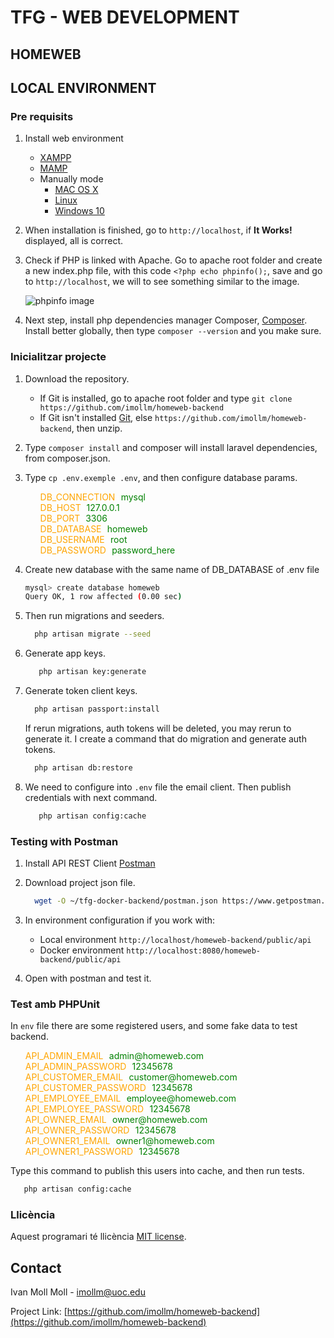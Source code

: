 # TFG - WEB DEVELOPMENT
## HOMEWEB

## LOCAL ENVIRONMENT

### Pre requisits

1. Install web environment
    - [XAMPP](https://www.apachefriends.org/es/download.html)
    - [MAMP](https://www.mamp.info/en/downloads/)
    - Manually mode
       - [MAC OS X](https://getgrav.org/blog/macos-bigsur-apache-multiple-php-versions)
       - [Linux](https://www.digitalocean.com/community/tutorials/how-to-install-linux-apache-mysql-php-lamp-stack-on-ubuntu-20-04-es)
       - [Windows 10](https://codebriefly.com/how-to-setup-apache-php-mysql-on-windows-10/)

    
2. When installation is finished, go to `http://localhost`, if **It Works!** displayed, all is correct.


3. Check if PHP is linked with Apache. Go to apache root folder and create a new index.php file, with this code `<?php echo phpinfo();`, save and go to `http://localhost`, we will to see something similar to the image. 
    <p>
        <img src="https://upload.wikimedia.org/wikipedia/commons/b/b5/PHP_7.1_-_Example_phpinfo%28%29_Screen.png" alt="phpinfo image"/>
   </p>


4. Next step, install php dependencies manager Composer, [Composer](https://getcomposer.org/doc/00-intro.md). Install better globally, then type `composer --version` and you make sure.

### Inicialitzar projecte

1. Download the repository.
    - If Git is installed, go to apache root folder and type `git clone https://github.com/imollm/homeweb-backend`
    - If Git isn't installed [Git](https://git-scm.com/downloads), else `https://github.com/imollm/homeweb-backend`, then unzip.
    

2. Type `composer install` and composer will install laravel dependencies, from composer.json.


3. Type `cp .env.exemple .env`, and then configure database params.

    <ul>
        <li style="list-style: none"><span style="color: orange">DB_CONNECTION</span><span style="color: white">=</span><span style="color: green">mysql</span></li>
        <li style="list-style: none"><span style="color: orange">DB_HOST</span><span style="color: white">=</span><span style="color: green">127.0.0.1</span></li>
       <li style="list-style: none"><span style="color: orange">DB_PORT</span><span style="color: white">=</span><span style="color: green">3306</span></li>
       <li style="list-style: none"><span style="color: orange">DB_DATABASE</span><span style="color: white">=</span><span style="color: green">homeweb</span></li>
       <li style="list-style: none"><span style="color: orange">DB_USERNAME</span><span style="color: white">=</span><span style="color: green">root</span></li>
       <li style="list-style: none"><span style="color: orange">DB_PASSWORD</span><span style="color: white">=</span><span style="color: green">password_here</span></li>
    </ul>



4. Create new database with the same name of DB_DATABASE of .env file
      ```sh
      mysql> create database homeweb
      Query OK, 1 row affected (0.00 sec)
      ```
   
5. Then run migrations and seeders.
    ```sh
      php artisan migrate --seed
    ```
6. Generate app keys.
   ```sh
      php artisan key:generate
   ```

7. Generate token client keys.
    ```sh
      php artisan passport:install
    ```
   If rerun migrations, auth tokens will be deleted, you may rerun to generate it.
   I create a command that do migration and generate auth tokens.
    ```sh
      php artisan db:restore
    ```
8. We need to configure into ```.env``` file the email client. Then publish credentials with next command.
   ```sh
      php artisan config:cache
   ```

### Testing with Postman
1. Install API REST Client [Postman](https://www.postman.com/downloads/)
   

2. Download project json file.
    ```sh
      wget -O ~/tfg-docker-backend/postman.json https://www.getpostman.com/collections/c02928439a50147cc744
    ```

3. In environment configuration if you work with:
   * Local environment ```http://localhost/homeweb-backend/public/api```
   * Docker environment ```http://localhost:8080/homeweb-backend/public/api```
    

4. Open with postman and test it.

### Test amb PHPUnit
In ```env``` file there are some registered users, and some fake data to test backend.
<ul>
<li style="list-style: none"><span style="color: orange">API_ADMIN_EMAIL</span><span style="color: white">=</span><span style="color: green">admin@homeweb.com</span></li>
<li style="list-style: none"><span style="color: orange">API_ADMIN_PASSWORD</span><span style="color: white">=</span><span style="color: green">12345678</span></li>
<li style="list-style: none"><span style="color: orange">API_CUSTOMER_EMAIL</span><span style="color: white">=</span><span style="color: green">customer@homeweb.com</span></li>
<li style="list-style: none"><span style="color: orange">API_CUSTOMER_PASSWORD</span><span style="color: white">=</span><span style="color: green">12345678</span></li>
<li style="list-style: none"><span style="color: orange">API_EMPLOYEE_EMAIL</span><span style="color: white">=</span><span style="color: green">employee@homeweb.com</span></li>
<li style="list-style: none"><span style="color: orange">API_EMPLOYEE_PASSWORD</span><span style="color: white">=</span><span style="color: green">12345678</span></li>
<li style="list-style: none"><span style="color: orange">API_OWNER_EMAIL</span><span style="color: white">=</span><span style="color: green">owner@homeweb.com</span></li>
<li style="list-style: none"><span style="color: orange">API_OWNER_PASSWORD</span><span style="color: white">=</span><span style="color: green">12345678</span></li>
<li style="list-style: none"><span style="color: orange">API_OWNER1_EMAIL</span><span style="color: white">=</span><span style="color: green">owner1@homeweb.com</span></li>
<li style="list-style: none"><span style="color: orange">API_OWNER1_PASSWORD</span><span style="color: white">=</span><span style="color: green">12345678</span></li>
</ul>


Type this command to publish this users into cache, and then run tests.
   ```sh
      php artisan config:cache
   ```

### Llicència

Aquest programari té llicència [MIT license](https://opensource.org/licenses/MIT).

## Contact

Ivan Moll Moll - imollm@uoc.edu

Project Link: [https://github.com/imollm/homeweb-backend](https://github.com/imollm/homeweb-backend)
